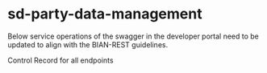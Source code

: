 # sd-party-data-management

Below service operations of the swagger in the developer portal need to be updated to align with the BIAN-REST guidelines.

Control Record for all endpoints